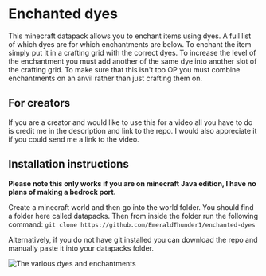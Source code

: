 # Enchanted dyes

This minecraft datapack allows you to enchant items using dyes. A full list of which dyes are for which enchantments are below. To enchant the item simply put it in a crafting grid with the correct dyes. To increase the level of the enchantment you must add another of the same dye into another slot of the crafting grid. To make sure that this isn't too OP you must combine enchantments on an anvil rather than just crafting them on.

## For creators
If you are a creator and would like to use this for a video all you have to do is credit me in the description and link to the repo. I would also appreciate it if you could send me a link to the video.

## Installation instructions

**Please note this only works if you are on minecraft Java edition, I have no plans of making a bedrock port.**

Create a minecraft world and then go into the world folder. You should find a folder here called datapacks. Then from inside the folder run the following command:
```git clone https://github.com/EmeraldThunder1/enchanted-dyes```

Alternatively, if you do not have git installed you can download the repo and manually paste it into your datapacks folder.

![The various dyes and enchantments](https://user-images.githubusercontent.com/79803873/161442971-7f3fb7b5-4ff8-4d6f-86e9-81502e28a134.png)